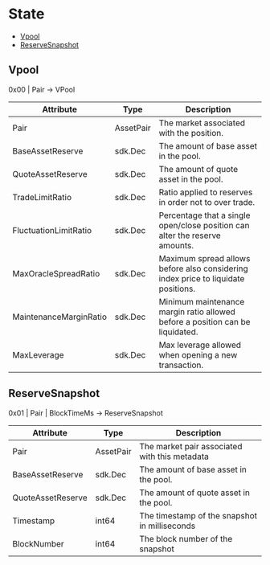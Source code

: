 # State

- [Vpool](#vpool)
- [ReserveSnapshot](#reservesnapshot)

## Vpool

0x00 | Pair -> VPool

| Attribute              | Type      | Description                                                                       |
| ---------------------- | --------- | --------------------------------------------------------------------------------- |
| Pair                   | AssetPair | The market associated with the position.                                          |
| BaseAssetReserve       | sdk.Dec   | The amount of base asset in the pool.                                             |
| QuoteAssetReserve      | sdk.Dec   | The amount of quote asset in the pool.                                            |
| TradeLimitRatio        | sdk.Dec   | Ratio applied to reserves in order not to over trade.                             |
| FluctuationLimitRatio  | sdk.Dec   | Percentage that a single open/close position can alter the reserve amounts.       |
| MaxOracleSpreadRatio   | sdk.Dec   | Maximum spread allows before also considering index price to liquidate positions. |
| MaintenanceMarginRatio | sdk.Dec   | Minimum maintenance margin ratio allowed before a position can be liquidated.     |
| MaxLeverage            | sdk.Dec   | Max leverage allowed when opening a new transaction.                              |

## ReserveSnapshot

0x01 | Pair | BlockTimeMs -> ReserveSnapshot

| Attribute         | Type      | Description                                   |
| ----------------- | --------- | --------------------------------------------- |
| Pair              | AssetPair | The market pair associated with this metadata |
| BaseAssetReserve  | sdk.Dec   | The amount of base asset in the pool.         |
| QuoteAssetReserve | sdk.Dec   | The amount of quote asset in the pool.        |
| Timestamp         | int64     | The timestamp of the snapshot in milliseconds |
| BlockNumber       | int64     | The block number of the snapshot              |
